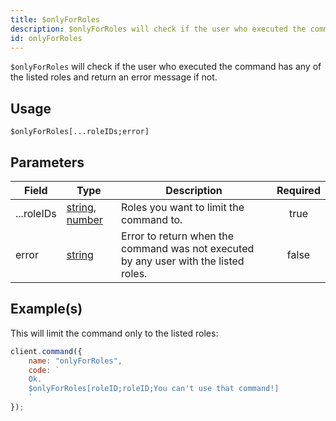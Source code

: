 ```yaml
---
title: $onlyForRoles
description: $onlyForRoles will check if the user who executed the command has any of the listed roles and return an error message if not.
id: onlyForRoles
---
```


`$onlyForRoles` will check if the user who executed the command has any of the listed roles and return an error message
if not.

## Usage

```aoi
$onlyForRoles[...roleIDs;error]
```

## Parameters

| Field      | Type                                                                                                                                                                                                 | Description                                                                          | Required |
| ---------- | ---------------------------------------------------------------------------------------------------------------------------------------------------------------------------------------------------- | ------------------------------------------------------------------------------------ | :------: |
| ...roleIDs | [string](https://developer.mozilla.org/en-US/docs/Web/JavaScript/Reference/Global_Objects/String), [number](https://developer.mozilla.org/en-us/docs/web/javascript/reference/global_objects/number) | Roles you want to limit the command to.                                              |   true   |
| error      | [string](https://developer.mozilla.org/en-US/docs/Web/JavaScript/Reference/Global_Objects/String)                                                                                                    | Error to return when the command was not executed by any user with the listed roles. |  false   |

## Example(s)

This will limit the command only to the listed roles:

```javascript
client.command({
    name: "onlyForRoles",
    code: `
    Ok.
    $onlyForRoles[roleID;roleID;You can't use that command!]
    `
});
```
